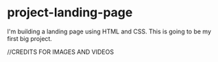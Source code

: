 # project-landing-page

I'm building a landing page using HTML and CSS. This is going to be my first big project.



//CREDITS FOR IMAGES AND VIDEOS


